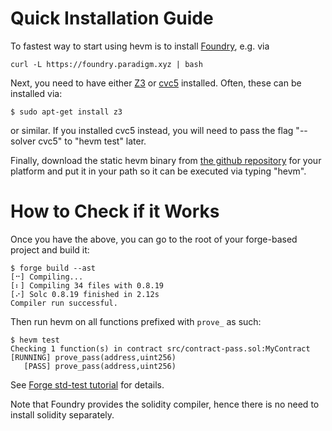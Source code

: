 # Quick Installation Guide

To fastest way to start using hevm is to install
  [Foundry](https://book.getfoundry.sh/getting-started/installation#using-foundryup),
  e.g. via
```
curl -L https://foundry.paradigm.xyz | bash
```

Next, you need to have either [Z3](https://github.com/Z3Prover/z3) or
[cvc5](https://cvc5.github.io/) installed. Often, these can be installed via:
```
$ sudo apt-get install z3
```
or similar. If you installed cvc5 instead, you will need to pass the flag
"--solver cvc5" to "hevm test" later.


Finally, download the static hevm binary from [the github
repository](https://github.com/ethereum/hevm/releases/) for your platform and
put it in your path so it can be executed via typing "hevm".

# How to Check if it Works

Once you have the above, you can go to the root of your forge-based project
and build it:
```
$ forge build --ast
[⠒] Compiling...
[⠆] Compiling 34 files with 0.8.19
[⠔] Solc 0.8.19 finished in 2.12s
Compiler run successful.
```

Then run hevm on all functions prefixed with `prove_` as such:

```
$ hevm test
Checking 1 function(s) in contract src/contract-pass.sol:MyContract
[RUNNING] prove_pass(address,uint256)
   [PASS] prove_pass(address,uint256)
```

See [Forge std-test tutorial](./std-test-tutorial.md) for details.

Note that Foundry provides the solidity compiler, hence there is no need to
install solidity separately.
